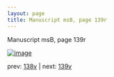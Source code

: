 ```yaml
---
layout: page
title: Manuscript msB, page 139r
---
```


Manuscript msB, page 139r

[![image](http://www.homermultitext.org/iipsrv?OBJ=IIP,1.0&FIF=/project/homer/pyramidal/deepzoom/hmt/vbbifolio/v1/vb_138v_139r.tif&WID=100&CVT=JPEG)](http://www.homermultitext.org/ict2/?urn=urn:cite2:hmt:vbbifolio.v1:vb_138v_139r)

prev:  [138v](../138v) | next:  [139v](../139v)

